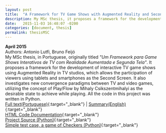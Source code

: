```yaml
---
layout: post
title:  "A Framework for TV Game Shows with Augmented Reality and Second Screen"
description: My MSc thesis, it proposes a framework for the development of interactive TV game shows using Augmented Reality in TV studios with viewers' participation through Second Screen.
date:   2015-11-03 16:48:07 -0200
categories: [document, thesis]
permalink: thesisMSC
---
```

<b>April 2015</b>  
Authors: Antonio Lutfi, Bruno Feijó  
My MSc thesis, in Portuguese, originally titled <i>"Um Framework para Game Shows Interativos de TV com Realidade Aumentada e Segunda Tela"</i>. It proposes a framework for the development of interactive TV game shows using Augmented Reality in TV studios, which allows the participation of viewers using tablets and smartphones as the Second Screen. It also investigates new convergence paradigms between TV and video games, utilizing the concept of Play/Flow by Mihaly Csikszentmihalyi as the desirable state to achieve while playing. All the code in this project was written in <span class="skill">Python</span>.<br>
[Full text(Portuguese)](https://www.dropbox.com/s/7vlref5lteqizg7/dissertacao.pdf?dl=0){:target="_blank"}
| [Summary(English)](https://www.dropbox.com/s/bb5pucpw06r43lp/thesisSummary.pdf?dl=0){:target="_blank"}  
[HTML Code Documentation](https://github.com/anlutfi/MScCode/tree/master/html){:target="_blank"}  
[Project Source (Python)](https://github.com/anlutfi/MScCode){:target="_blank"}  
[Simple test case, a game of Checkers (Python)](https://github.com/anlutfi/MScCode/tree/master/checkers){:target="_blank"}
